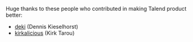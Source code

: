 Huge thanks to these people who contributed in making Talend product better:

 - [deki](https://github.com/deki) (Dennis Kieselhorst)
 - [kirkalicious](https://github.com/kirkalicious) (Kirk Tarou)
 